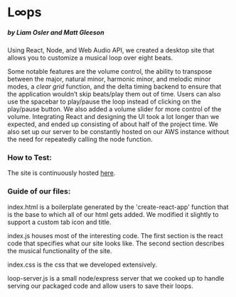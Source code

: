 # L∞ps
##### by Liam Osler and Matt Gleeson

Using React, Node, and Web Audio API, we created a desktop site that allows you to customize a musical loop over eight beats.

Some notable features are the volume control, the ability to transpose between the major, natural minor, harmonic minor, and melodic minor modes, a _clear grid_ function, and the delta timing backend to ensure that the application wouldn’t skip beats/play them out of time. Users can also use the spacebar to play/pause the loop instead of clicking on the play/pause button. We also added a volume slider for more control of the volume. Integrating React and designing the UI took a lot longer than we expected, and ended up consisting of about half of the project time. We also set up our server to be constantly hosted on our AWS instance without the need for repeatedly calling the node function.

### How to Test:

The site is continuously hosted [here](http://ec2-18-216-160-244.us-east-2.compute.amazonaws.com:3456/).

### Guide of our files:

index.html is a boilerplate generated by the 'create-react-app' function that is the base to which all of our html gets added. We modified it slightly to support a custom tab icon and title.

index.js houses most of the interesting code. The first section is the react code that specifies what our site looks like. The second section describes the musical functionality of the site.

index.css is the css that we developed extensively.

loop-server.js is a small node/express server that we cooked up to handle serving our packaged code and allow users to save their loops.
